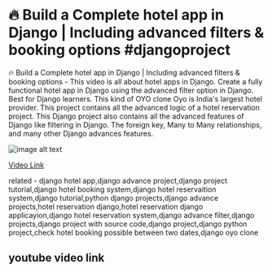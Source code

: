 
# 🔥 Build a Complete hotel app in Django | Including advanced filters & booking options #djangoproject

🔥 Build a  Complete hotel app in Django | Including advanced filters & booking options  - This video is all about hotel apps in Django. Create a fully functional hotel app in Django using the advanced filter option in Django. Best for  Django learners. This kind of OYO clone Oyo is India's largest hotel provider. This project contains all the advanced logic of a hotel reservation project. This Django project also contains all the advanced features of Django like filtering in Django. The foreign key, Many to Many relationships, and many other Django advances features.

![image alt text](https://i.ytimg.com/vi/kG0tw2QBqjE/hqdefault.jpg)

[Video Link](hhttps://www.youtube.com/watch?v=kG0tw2QBqjE "django hotel app")



related - django hotel app,django advance project,django project tutorial,django hotel booking system,django hotel reservaition system,django tutorial,python django projects,django advance projects,hotel reservation django,hotel reservation django applicayion,django hotel reservation system,django advance filter,django projects,django project with source code,django project,django python project,check hotel booking possible between two dates,django oyo clone
## youtube video link 
